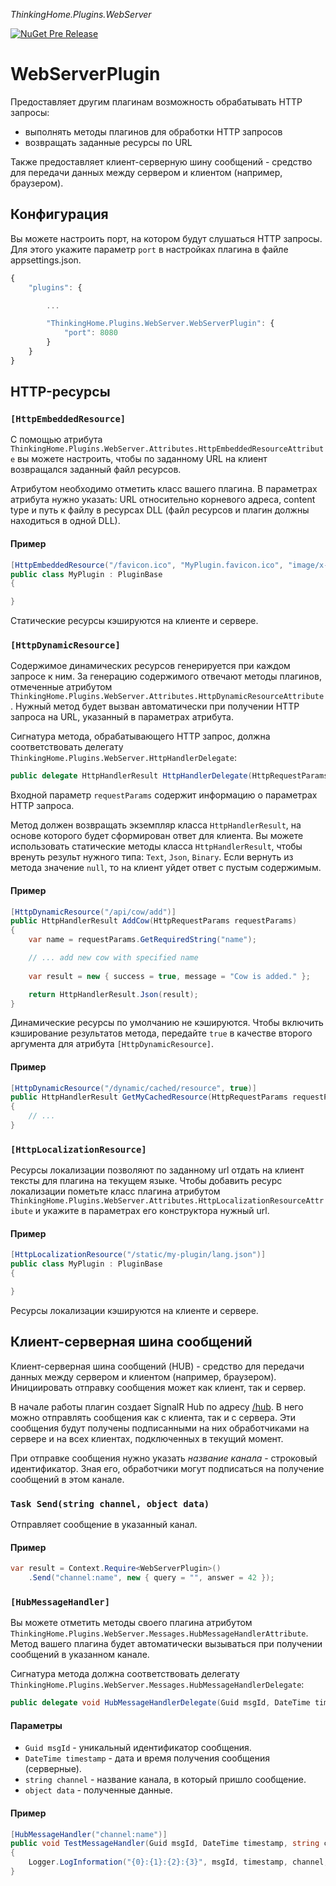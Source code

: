 *ThinkingHome.Plugins.WebServer*

[![NuGet Pre Release](https://img.shields.io/nuget/vpre/ThinkingHome.Plugins.WebServer.svg)](https://www.nuget.org/packages/ThinkingHome.Plugins.WebServer)

# WebServerPlugin

Предоставляет другим плагинам возможность обрабатывать HTTP запросы:

- выполнять методы плагинов для обработки HTTP запросов
- возвращать заданные ресурсы по URL

Также предоставляет клиент-серверную шину сообщений - средство для передачи данных между сервером и клиентом (например, браузером).

## Конфигурация

Вы можете настроить порт, на котором будут слушаться HTTP запросы. Для этого укажите параметр `port` в настройках плагина в файле appsettings.json.

```js
{
    "plugins": {

        ...

        "ThinkingHome.Plugins.WebServer.WebServerPlugin": {
            "port": 8080
        }
    }
}
```

## HTTP-ресурсы

### `[HttpEmbeddedResource]`

С помощью атрибута `ThinkingHome.Plugins.WebServer.Attributes.HttpEmbeddedResourceAttribute` вы можете настроить, чтобы по заданному URL на клиент возвращался заданный файл ресурсов.

Атрибутом необходимо отметить класс вашего плагина. В параметрах атрибута нужно указать: URL относительно корневого адреса, content type и путь к файлу в ресурсах DLL (файл ресурсов и плагин должны находиться в одной DLL).

#### Пример

```csharp
[HttpEmbeddedResource("/favicon.ico", "MyPlugin.favicon.ico", "image/x-icon")]
public class MyPlugin : PluginBase
{

}
```

Статические ресурсы кэшируются на клиенте и сервере.

### `[HttpDynamicResource]`

Содержимое динамических ресурсов генерируется при каждом запросе к ним. За генерацию содержимого отвечают методы плагинов, отмеченные атрибутом `ThinkingHome.Plugins.WebServer.Attributes.HttpDynamicResourceAttribute`. Нужный метод будет вызван автоматически при получении HTTP запроса на URL, указанный в параметрах атрибута.

Сигнатура метода, обрабатывающего HTTP запрос, должна соответствовать делегату `ThinkingHome.Plugins.WebServer.HttpHandlerDelegate`:

```csharp
public delegate HttpHandlerResult HttpHandlerDelegate(HttpRequestParams requestParams);
```

Входной параметр `requestParams` содержит информацию о параметрах HTTP запроса.

Метод должен возвращать экземпляр класса `HttpHandlerResult`, на основе которого будет сформирован ответ для клиента. Вы можете использовать статические методы класса `HttpHandlerResult`, чтобы вренуть результ нужного типа: `Text`, `Json`, `Binary`. Если вернуть из метода значение `null`, то на клиент уйдет ответ с пустым содержимым.

#### Пример

```csharp
[HttpDynamicResource("/api/cow/add")]
public HttpHandlerResult AddCow(HttpRequestParams requestParams)
{
    var name = requestParams.GetRequiredString("name");

    // ... add new cow with specified name
    
    var result = new { success = true, message = "Cow is added." };

    return HttpHandlerResult.Json(result);
}
```

Динамические ресурсы по умолчанию не кэшируются. Чтобы включить кэширование результатов метода, передайте `true` в качестве второго аргумента для атрибута `[HttpDynamicResource]`.

#### Пример

```csharp
[HttpDynamicResource("/dynamic/cached/resource", true)]
public HttpHandlerResult GetMyCachedResource(HttpRequestParams requestParams)
{
    // ...
}
```

### `[HttpLocalizationResource]`

Ресурсы локализации позволяют по заданному url отдать на клиент тексты для плагина на текущем языке. Чтобы добавить ресурс локализации пометьте класс плагина атрибутом `ThinkingHome.Plugins.WebServer.Attributes.HttpLocalizationResourceAttribute` и укажите в параметрах его конструктора нужный url. 

#### Пример

```csharp
[HttpLocalizationResource("/static/my-plugin/lang.json")]
public class MyPlugin : PluginBase
{

}
```

Ресурсы локализации кэшируются на клиенте и сервере.

## Клиент-серверная шина сообщений

Клиент-серверная шина сообщений (HUB) - средство для передачи данных между сервером и клиентом (например, браузером). Инициировать отправку сообщения может как клиент, так и сервер.

В начале работы плагин создает SignalR Hub по адресу [/hub](http://localhost:8080/hub). В него можно отправлять сообщения как с клиента, так и с сервера. Эти сообщения будут получены подписанными на них обработчиками на сервере и на всех клиентах, подключенных в текущий момент.

При отправке сообщения нужно указать *название канала* - строковый идентификатор. Зная его, обработчики могут подписаться на получение сообщений в этом канале.

### `Task Send(string channel, object data)`

Отправляет сообщение в указанный канал.

#### Пример

```csharp
var result = Context.Require<WebServerPlugin>()
    .Send("channel:name", new { query = "", answer = 42 });

```

### `[HubMessageHandler]`

Вы можете отметить методы своего плагина атрибутом `ThinkingHome.Plugins.WebServer.Messages.HubMessageHandlerAttribute`. Метод вашего плагина будет автоматически вызываться при получении сообщений в указанном канале.

Сигнатура метода должна соответствовать делегату `ThinkingHome.Plugins.WebServer.Messages.HubMessageHandlerDelegate`:

```csharp
public delegate void HubMessageHandlerDelegate(Guid msgId, DateTime timestamp, string channel, object data);
```

#### Параметры

- `Guid msgId` - уникальный идентификатор сообщения.
- `DateTime timestamp` - дата и время получения сообщения (серверные).
- `string channel` - название канала, в который пришло сообщение.
- `object data` - полученные данные.

#### Пример

```csharp
[HubMessageHandler("channel:name")]
public void TestMessageHandler(Guid msgId, DateTime timestamp, string channel, object data)
{
    Logger.LogInformation("{0}:{1}:{2}:{3}", msgId, timestamp, channel, data);
}
```
